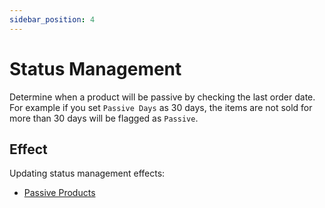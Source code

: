 ```yaml
---
sidebar_position: 4
---
```


# Status Management

Determine when a product will be passive by checking the last order date. For example if you set `Passive Days` as 30 days, the items are not sold for more than 30 days will be flagged as `Passive`.

## Effect

Updating status management effects:

- [Passive Products](../finding-issues/passive-products)

